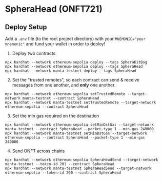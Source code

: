 # SpheraHead (ONFT721)

## Deploy Setup

Add a `.env` file (to the root project directory) with your `MNEMONIC="your mnemonic"` and fund your wallet in order to deploy!

1. Deploy two contracts:

```shell
npx hardhat --network ethereum-sepolia deploy --tags SpheraKitBag
npx hardhat --network ethereum-sepolia deploy --tags SpheraHead
npx hardhat --network manta-testnet deploy --tags SpheraHead
```

2. Set the "trusted remotes", so each contract can send & receive messages from one another, and **only** one another.

```shell
npx hardhat --network ethereum-sepolia setTrustedRemote --target-network manta-testnet --contract SpheraHead
npx hardhat --network manta-testnet setTrustedRemote --target-network ethereum-sepolia --contract SpheraHead
```

3. Set the min gas required on the destination

```shell
npx hardhat --network ethereum-sepolia setMinDstGas --target-network manta-testnet --contract SpheraHead --packet-type 1 --min-gas 240000
npx hardhat --network manta-testnet setMinDstGas --target-network ethereum-sepolia --contract SpheraHead --packet-type 1 --min-gas 240000
```

4. Send ONFT across chains

```shell
npx hardhat --network ethereum-sepolia SpheraHeadSend --target-network manta-testnet --token-id 201 --contract SpheraHead
npx hardhat --network manta-testnet SpheraHeadSend --target-network ethereum-sepolia --token-id 200 --contract SpheraHead
```
